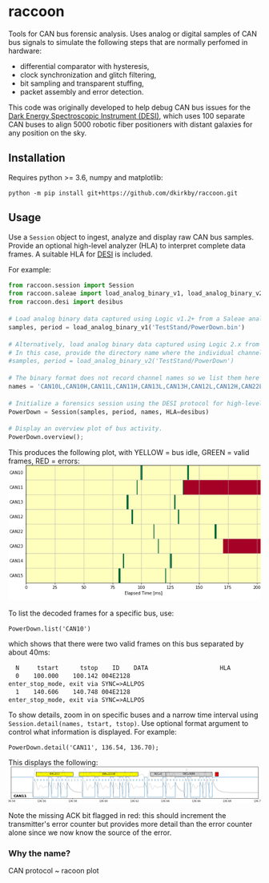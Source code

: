 # raccoon

Tools for CAN bus forensic analysis. Uses analog or digital samples of CAN bus signals to simulate the following steps that are normally perfomed in hardware:
 - differential comparator with hysteresis,
 - clock synchronization and glitch filtering,
 - bit sampling and transparent stuffing,
 - packet assembly and error detection.

This code was originally developed to help debug CAN bus issues for the [Dark Energy Spectroscopic Instrument (DESI)](https://www.desi.lbl.gov/), which uses 100 separate CAN buses to align 5000 robotic fiber positioners with distant galaxies for any position on the sky.

## Installation

Requires python >= 3.6, numpy and matplotlib:
```
python -m pip install git+https://github.com/dkirkby/raccoon.git
```

## Usage

Use a `Session` object to ingest, analyze and display raw CAN bus samples. Provide an optional high-level analyzer (HLA) to interpret complete data frames. A suitable HLA for [DESI](https://desi.lbl.gov/DocDB/cgi-bin/private/ShowDocument?docid=1710) is included.

For example:
```python
from raccoon.session import Session
from raccoon.saleae import load_analog_binary_v1, load_analog_binary_v2
from raccoon.desi import desibus

# Load analog binary data captured using Logic v1.2+ from a Saleae analyzer.
samples, period = load_analog_binary_v1('TestStand/PowerDown.bin')

# Alternatively, load analog binary data captured using Logic 2.x from a Saleae analyzer.
# In this case, provide the directory name where the individual channels are saved.
#samples, period = load_analog_binary_v2('TestStand/PowerDown')

# The binary format does not record channel names so we list them here by hand.
names = 'CAN10L,CAN10H,CAN11L,CAN11H,CAN13L,CAN13H,CAN12L,CAN12H,CAN22L,CAN22H,CAN23L,CAN23H,CAN14L,CAN14H,CAN15L,CAN15H'

# Initialize a forensics session using the DESI protocol for high-level packet analysis.
PowerDown = Session(samples, period, names, HLA=desibus)

# Display an overview plot of bus activity.
PowerDown.overview();
```
This produces the following plot, with YELLOW = bus idle, GREEN = valid frames, RED = errors:
![overview example](https://github.com/dkirkby/raccoon/blob/master/img/overview.png?raw=true)

To list the decoded frames for a specific bus, use:
```
PowerDown.list('CAN10')
```
which shows that there were two valid frames on this bus separated by about 40ms:
```
  N     tstart      tstop    ID    DATA                    HLA
  0    100.000    100.142 004E2128                         enter_stop_mode, exit via SYNC=>ALLPOS
  1    140.606    140.748 004E2128                         enter_stop_mode, exit via SYNC=>ALLPOS
```

To show details, zoom in on specific buses and a narrow time interval using `Session.detail(names, tstart, tstop)`. Use optional format argument to control what information is displayed. For example:
```
PowerDown.detail('CAN11', 136.54, 136.70);
```
This displays the following:
![detail example](https://github.com/dkirkby/raccoon/blob/master/img/detail.png?raw=true)

Note the missing ACK bit flagged in red: this should increment the transmitter's error counter but provides more detail than the error counter alone since we now know the source of the error.

### Why the name?

CAN protocol ~ racoon plot
